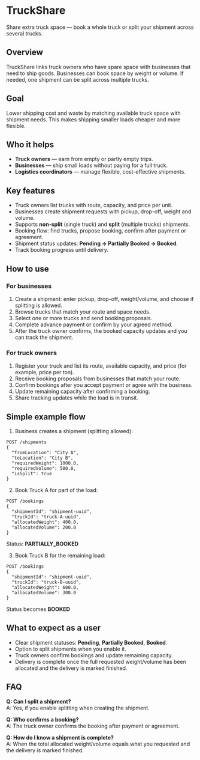 # TruckShare

Share extra truck space — book a whole truck or split your shipment across several trucks.

## Overview
TruckShare links truck owners who have spare space with businesses that need to ship goods. Businesses can book space by weight or volume. If needed, one shipment can be split across multiple trucks.

## Goal
Lower shipping cost and waste by matching available truck space with shipment needs. This makes shipping smaller loads cheaper and more flexible.

## Who it helps
- **Truck owners** — earn from empty or partly empty trips.
- **Businesses** — ship small loads without paying for a full truck.
- **Logistics coordinators** — manage flexible, cost-effective shipments.

## Key features
- Truck owners list trucks with route, capacity, and price per unit.
- Businesses create shipment requests with pickup, drop-off, weight and volume.
- Supports **non-split** (single truck) and **split** (multiple trucks) shipments.
- Booking flow: find trucks, propose booking, confirm after payment or agreement.
- Shipment status updates: **Pending → Partially Booked → Booked**.
- Track booking progress until delivery.

## How to use

### For businesses
1. Create a shipment: enter pickup, drop-off, weight/volume, and choose if splitting is allowed.  
2. Browse trucks that match your route and space needs.  
3. Select one or more trucks and send booking proposals.  
4. Complete advance payment or confirm by your agreed method.  
5. After the truck owner confirms, the booked capacity updates and you can track the shipment.

### For truck owners
1. Register your truck and list its route, available capacity, and price (for example, price per ton).  
2. Receive booking proposals from businesses that match your route.  
3. Confirm bookings after you accept payment or agree with the business.  
4. Update remaining capacity after confirming a booking.  
5. Share tracking updates while the load is in transit.

## Simple example flow

1. Business creates a shipment (splitting allowed):
```
POST /shipments
{
  "fromLocation": "City A",
  "toLocation": "City B",
  "requiredWeight": 1000.0,
  "requiredVolume": 500.0,
  "isSplit": true
}
```

2. Book Truck A for part of the load:
```
POST /bookings
{
  "shipmentId": "shipment-uuid",
  "truckId": "truck-A-uuid",
  "allocatedWeight": 400.0,
  "allocatedVolume": 200.0
}
```
Status: **PARTIALLY_BOOKED**

3. Book Truck B for the remaining load:
```
POST /bookings
{
  "shipmentId": "shipment-uuid",
  "truckId": "truck-B-uuid",
  "allocatedWeight": 600.0,
  "allocatedVolume": 300.0
}
```
Status becomes **BOOKED**

## What to expect as a user
- Clear shipment statuses: **Pending**, **Partially Booked**, **Booked**.  
- Option to split shipments when you enable it.  
- Truck owners confirm bookings and update remaining capacity.  
- Delivery is complete once the full requested weight/volume has been allocated and the delivery is marked finished.

## FAQ
**Q: Can I split a shipment?**  
A: Yes, if you enable splitting when creating the shipment.

**Q: Who confirms a booking?**  
A: The truck owner confirms the booking after payment or agreement.

**Q: How do I know a shipment is complete?**  
A: When the total allocated weight/volume equals what you requested and the delivery is marked finished.

<!-- ## Support
For help, contact your platform administrator or support channel (provide contact details here). -->
